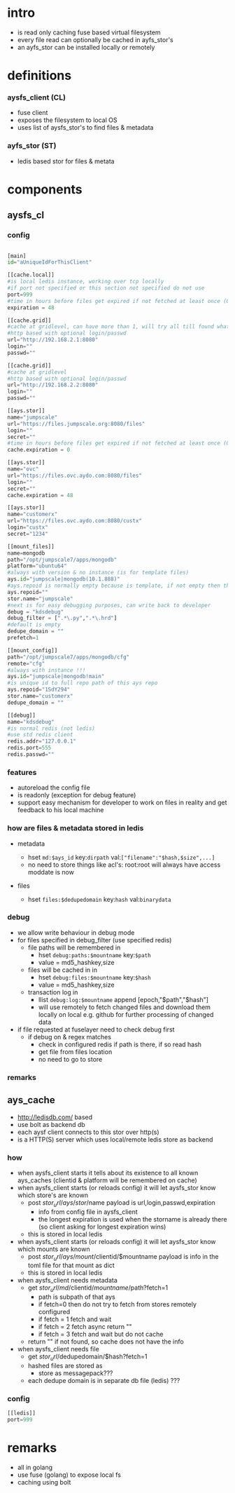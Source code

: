 # intro

- is read only caching fuse based virtual filesystem
- every file read can optionally be cached in ayfs_stor's
- an ayfs_stor can be installed locally or remotely

# definitions


### aysfs_client (CL)

* fuse client
* exposes the filesystem to local OS
* uses list of aysfs_stor's to find files & metadata

### ayfs_stor  (ST)

* ledis based stor for files & metata



# components

## aysfs_cl

### config

```python

[main]
id="aUniqueIdForThisClient"

[[cache.local]]
#is local ledis instance, working over tcp locally
#if port not specified or this section not specified do not use
port=999
#time in hours before files get expired if not fetched at least once (0 means do not expire)
expiration = 48

[[cache.grid]]
#cache at gridlevel, can have more than 1, will try all till found what it needs
#http based with optional login/passwd
url="http://192.168.2.1:8080"
login=""
passwd=""

[[cache.grid]]
#cache at gridlevel
#http based with optional login/passwd
url="http://192.168.2.2:8080"
login=""
passwd=""

[[ays.stor]]
name="jumpscale"
url="https://files.jumpscale.org:8080/files"
login=""
secret=""
#time in hours before files get expired if not fetched at least once (0 means do not expire)
cache.expiration = 0

[[ays.stor]]
name="ovc"
url="https://files.ovc.aydo.com:8080/files"
login=""
secret=""
cache.expiration = 48

[[ays.stor]]
name="customerx"
url="https://files.ovc.aydo.com:8080/custx"
login="custx"
secret="1234"

[[mount_files]]
name=mongodb
path="/opt/jumpscale7/apps/mongodb"
platform="ubuntu64"
#always with version & no instance (is for template files)
ays.id="jumpscale|mongodb(10.1.888)"
#ays.repoid is normally empty because is template, if not empty then this means ays recipe has been defined on this level
ays.repoid=""
stor.name="jumpscale"
#next is for easy debugging purposes, can write back to developer 
debug = "kdsdebug"
debug_filter = [".*\.py",".*\.hrd"]
#default is empty
dedupe_domain = ""
prefetch=1 

[[mount_config]]
path="/opt/jumpscale7/apps/mongodb/cfg"
remote="cfg"
#always with instance !!!
ays.id="jumpscale|mongodb!main"
#is unique id to full repo path of this ays repo
ays.repoid="1SdY294"
stor.name="customerx"
dedupe_domain = "" 

[[debug]]
name="kdsdebug"
#is normal redis (not ledis)
#use std redis client 
redis.addr="127.0.0.1"
redis.port=555
redis.passwd=""
```

### features

- autoreload the config file
- is readonly (exception for debug feature)
- support easy mechanism for developer to work on files in reality and get feedback to his local machine

### how are files & metadata stored in ledis

- metadata
    - hset `md:$ays_id` key:`dirpath` val:`["filename":"$hash,$size",...]`
    - no need to store things like acl's: root:root will always have access moddate is now

- files
    - hset `files:$dedupedomain` key:`hash` val:`binarydata`  


### debug

- we allow write behaviour in debug mode
- for files specified in debug_filter (use specified redis)
    - file paths will be remembered in 
        - hset `debug:paths:$mountname` key:`$path` 
        - value = md5_hashkey,size
    - files will be cached in in 
        - hset `debug:files:$mountname` key:`$hash` 
        - value = md5_hashkey,size
    - transaction log in
        - llist `debug:log:$mountname` append [epoch,"$path","$hash"]
        - will use remotely to fetch changed files and download them locally on local e.g. github for further processing of changed data
- if file requested at fuselayer need to check debug first
    - if debug on & regex matches
        - check in configured redis if path is there, if so read hash
        - get file from files location
        - no need to go to store

### remarks



## ays_cache

- http://ledisdb.com/ based
- use bolt as backend db
- each aysf client connects to this stor over http(s)
- is a HTTP(S) server which uses local/remote ledis store as backend

### how
- when aysfs_client starts it tells about its existence to all known ays_caches (clientid & platform will be remembered on cache)
- when aysfs_client starts (or reloads config) it will let aysfs_stor know which store's are known
    - post $stor_url/ays/stor/$name payload is url,login,passwd,expiration 
        - info from config file in aysfs_client
        - the longest expiration is used when the storname is already there (so client asking for longest expiration wins)
    - this is stored in local ledis
- when aysfs_client starts (or reloads config) it will let aysfs_stor know which mounts are known
    - post $stor_url/ays/mount/$clientid/$mountname payload is info in the toml file for that mount as dict
    - this is stored in local ledis    
- when aysfs_client needs metadata
    - get  $stor_url/md/$clientid/$mountname/$path?fetch=1
        - path is subpath of that ays
        - if fetch=0 then do not try to fetch from stores remotely configured
        - if fetch = 1 fetch and wait
        - if fetch = 2 fetch async return ""
        - if fetch = 3 fetch and wait but do not cache
    - return "" if not found, so cache does not have the info
- when aysfs_client needs file
    - get  $stor_url/$dedupedomain/$hash?fetch=1
    - hashed files are stored as 
        - store as messagepack???
    - each dedupe domain is in separate db file (ledis) ???


### config

```python
[[ledis]]
port=999

```

# remarks
- all in golang
- use fuse (golang) to expose local fs
- caching using bolt
